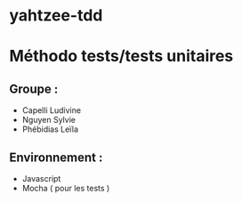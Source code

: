 # yahtzee-tdd

# Méthodo tests/tests unitaires
## Groupe : 

- Capelli Ludivine 
- Nguyen Sylvie
- Phébidias Leïla 

## Environnement : 

- Javascript 
- Mocha ( pour les tests )


